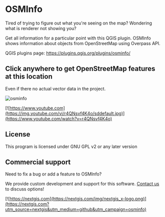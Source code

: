 # OSMInfo
Tired of trying to figure out what you're seeing on the map?
Wondering what is renderer not showing you?

Get all information for a particular point with this QGIS plugin. OSMInfo shows information about objects from OpenStreetMap using Overpass API.

QGIS plugins page: https://plugins.qgis.org/plugins/osminfo/


## Click anywhere to get OpenStreetMap features at this location
Even if there no actual vector data in the project.

![osminfo](https://github.com/nextgis/qgis_osminfo/assets/101568545/6efc3c8f-6c90-43d1-b621-b3f6f8ae9575)

[![https://www.youtube.com](https://img.youtube.com/vi/r4QNsvf4K4o/sddefault.jpg)](https://www.youtube.com/watch?v=r4QNsvf4K4o)


License
-------------
This program is licensed under GNU GPL v2 or any later version

Commercial support
------------------
Need to fix a bug or add a feature to OSMInfo? 

We provide custom development and support for this software. [Contact us](https://nextgis.com/contact/?utm_source=nextgis&utm_medium=github&utm_campaign=osminfo) to discuss options!

[![https://nextgis.com](https://nextgis.com/img/nextgis_x-logo.png)](https://nextgis.com?utm_source=nextgis&utm_medium=github&utm_campaign=osminfo)
